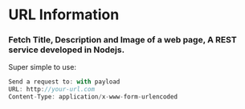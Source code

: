 # URL Information

### Fetch Title, Description and Image of a web page, A REST service developed in Nodejs.

Super simple to use:

```javascript
Send a request to: with payload
URL: http://your-url.com
Content-Type: application/x-www-form-urlencoded
```
